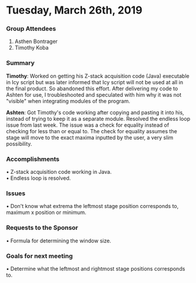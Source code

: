 # Tuesday, March 26th, 2019

### Group Attendees
1. Asthen Bontrager
2. Timothy Koba

### Summary
__Timothy__: Worked on getting his Z-stack acquisition code (Java) executable in Icy script but was 
later informed that Icy script will not be used at all in the final product. So abandoned this effort. 
After delivering my code to Ashten for use, I troubleshooted and speculated with him why it was not 
"visible" when integrating modules of the program.

__Ashten__: Got Timothy's code working after copying and pasting it into his, instead of trying to keep
it as a separate module. Resolved the endless loop issue from last week. The issue was a check for equality instead
of checking for less than or equal to. The check for equality assumes the stage will move to the exact maxima 
inputted by the user, a very slim possibility.

### Accomplishments
• Z-stack acquisition code working in Java. \
• Endless loop is resolved.

### Issues
• Don't know what extrema the leftmost stage position corresponds to, maximum x position or minimum.

### Requests to the Sponsor
• Formula for determining the window size.

### Goals for next meeting
• Determine what the leftmost and rightmost stage positions corresponds to. 
